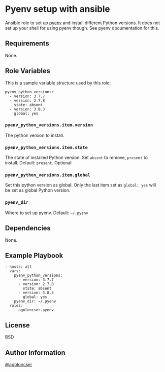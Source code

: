# Pyenv setup with ansible

Ansible role to set up [pyenv](https://github.com/pyenv/pyenv) and
install different Python versions. It does not set up your shell for
using pyenv though. See pyenv documentation for this.

## Requirements

None.

## Role Variables

This is a sample variable structure used by this role:

    pyenv_python_versions:
      - version: 3.7.7
      - version: 2.7.8
        state: absent
      - version: 3.8.3
        global: yes

### `pyenv_python_versions.item.version`

The python version to install.

### `pyenv_python_versions.item.state`

The state of installed Python version. Set `absent` to remove,
`present` to install. Default: `present`. Optional

### `pyenv_python_versions.item.global`

Set this python version as global. Only the last item set as `global:
yes` will be set as global Python version.

### `pyenv_dir`

Where to set up pyenv. Default: `~/.pyenv`

## Dependencies

None.

## Example Playbook

    - hosts: all
      vars:
        pyenv_python_versions:
          - version: 3.7.7
          - version: 2.7.8
            state: absent
          - version: 3.8.3
            global: yes
        pyenv_dir: ~/.pyenv
      roles:
        - agoloncser.pyenv

## License

BSD

## Author Information

[@agoloncser](https://github.com/agoloncser)
